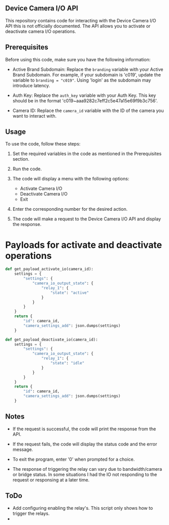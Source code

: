 ## Device Camera I/O API

This repository contains code for interacting with the Device Camera I/O API this is not officially documented. The API allows you to activate or deactivate camera I/O operations.

## Prerequisites

Before using this code, make sure you have the following information:

- Active Brand Subdomain: Replace the `branding` variable with your Active Brand Subdomain. For example, if your subdomain is 'c019', update the variable to `branding = "c019"`. Using 'login' as the subdomain may introduce latency.

- Auth Key: Replace the `auth_key` variable with your Auth Key. This key should be in the format 'c019~aaa9282c7eff2c5e47a15e69f9b3c756'.

- Camera ID: Replace the `camera_id` variable with the ID of the camera you want to interact with.

## Usage

To use the code, follow these steps:

1. Set the required variables in the code as mentioned in the Prerequisites section.

2. Run the code.

3. The code will display a menu with the following options:
    - Activate Camera I/O
    - Deactivate Camera I/O
    - Exit

4. Enter the corresponding number for the desired action.

5. The code will make a request to the Device Camera I/O API and display the response.

# Payloads for activate and deactivate operations

```python
def get_payload_activate_io(camera_id):
    settings = {
        "settings": {
            "camera_io_output_state": {
                "relay_1": {
                    "state": "active"
                }
            }
        }
    }
    return {
        "id": camera_id,
        "camera_settings_add": json.dumps(settings)
    }

def get_payload_deactivate_io(camera_id):
    settings = {
        "settings": {
            "camera_io_output_state": {
                "relay_1": {
                    "state": "idle"
                }
            }
        }
    }
    return {
        "id": camera_id,
        "camera_settings_add": json.dumps(settings)
    }
```
## Notes

- If the request is successful, the code will print the response from the API.

- If the request fails, the code will display the status code and the error message.

- To exit the program, enter '0' when prompted for a choice.

- The response of triggering the relay can vary due to bandwidth/camera or bridge status.
  In some situations I had the IO not responding to the request or responsing at a later time.

## ToDo

- Add configuring enabling the relay's. This script only shows how to trigger the relays.
- 

